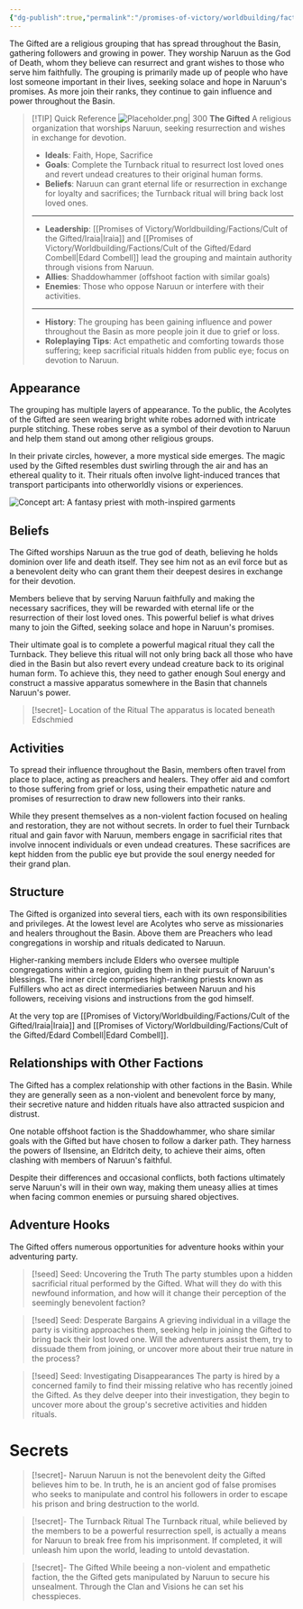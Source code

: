 ```yaml
---
{"dg-publish":true,"permalink":"/promises-of-victory/worldbuilding/factions/cult-of-the-gifted/the-gifted/","title":"The Gifted","noteIcon":"Faction","created":"2023-01-25T02:26:53.897+01:00","updated":"2023-04-07T13:37:28.539+02:00"}
---
```


The Gifted are a religious grouping that has spread throughout the Basin, gathering followers and growing in power. They worship Naruun as the God of Death, whom they believe can resurrect and grant wishes to those who serve him faithfully. The grouping is primarily made up of people who have lost someone important in their lives, seeking solace and hope in Naruun's promises. As more join their ranks, they continue to gain influence and power throughout the Basin.

> [!TIP] Quick Reference
> ![Placeholder.png| 300](/img/user/resources/Pictures/Placeholder.png) 
> **The Gifted** 
>  A religious organization that worships Naruun, seeking resurrection and wishes in exchange for devotion.
>- **Ideals**: Faith, Hope, Sacrifice
>- **Goals**: Complete the Turnback ritual to resurrect lost loved ones and revert undead creatures to their original human forms.
>- **Beliefs**: Naruun can grant eternal life or resurrection in exchange for loyalty and sacrifices; the Turnback ritual will bring back lost loved ones.
> ____
>- **Leadership**: [[Promises of Victory/Worldbuilding/Factions/Cult of the Gifted/Iraia\|Iraia]] and [[Promises of Victory/Worldbuilding/Factions/Cult of the Gifted/Edard Combell\|Edard Combell]] lead the grouping and maintain authority through visions from Naruun.
>- **Allies**: Shaddowhammer (offshoot faction with similar goals)
>- **Enemies**: Those who oppose Naruun or interfere with their activities.
>____
>-  **History**: The grouping has been gaining influence and power throughout the Basin as more people join it due to grief or loss.
>- **Roleplaying Tips**: Act empathetic and comforting towards those suffering; keep sacrificial rituals hidden from public eye; focus on devotion to Naruun.

## Appearance

The grouping has multiple layers of appearance. To the public, the Acolytes of the Gifted are seen wearing bright white robes adorned with intricate purple stitching. These robes serve as a symbol of their devotion to Naruun and help them stand out among other religious groups.

In their private circles, however, a more mystical side emerges. The magic used by the Gifted resembles dust swirling through the air and has an ethereal quality to it. Their rituals often involve light-induced trances that transport participants into otherworldly visions or experiences.


![Concept art: A fantasy priest with moth-inspired garments](/img/user/resources/Pictures/Shared_AI_Account_Concept_art_of_fantasy_priest_with_moth_inspi_0e3d639d-590b-4d7a-8cd5-79b3d9fc4928.png)

## Beliefs

The Gifted worships Naruun as the true god of death, believing he holds dominion over life and death itself. They see him not as an evil force but as a benevolent deity who can grant them their deepest desires in exchange for their devotion.

Members believe that by serving Naruun faithfully and making the necessary sacrifices, they will be rewarded with eternal life or the resurrection of their lost loved ones. This powerful belief is what drives many to join the Gifted, seeking solace and hope in Naruun's promises.

Their ultimate goal is to complete a powerful magical ritual they call the Turnback. They believe this ritual will not only bring back all those who have died in the Basin but also revert every undead creature back to its original human form. To achieve this, they need to gather enough Soul energy and construct a massive apparatus somewhere in the Basin that channels Naruun's power.

>[!secret]- Location of the Ritual
>The apparatus is located beneath Edschmied

## Activities

To spread their influence throughout the Basin, members often travel from place to place, acting as preachers and healers. They offer aid and comfort to those suffering from grief or loss, using their empathetic nature and promises of resurrection to draw new followers into their ranks.

While they present themselves as a non-violent faction focused on healing and restoration, they are not without secrets. In order to fuel their Turnback ritual and gain favor with Naruun, members engage in sacrificial rites that involve innocent individuals or even undead creatures. These sacrifices are kept hidden from the public eye but provide the soul energy needed for their grand plan.

## Structure

The Gifted is organized into several tiers, each with its own responsibilities and privileges. At the lowest level are Acolytes who serve as missionaries and healers throughout the Basin. Above them are Preachers who lead congregations in worship and rituals dedicated to Naruun.

Higher-ranking members include Elders who oversee multiple congregations within a region, guiding them in their pursuit of Naruun's blessings. The inner circle comprises high-ranking priests known as Fulfillers who act as direct intermediaries between Naruun and his followers, receiving visions and instructions from the god himself.

At the very top are [[Promises of Victory/Worldbuilding/Factions/Cult of the Gifted/Iraia\|Iraia]] and [[Promises of Victory/Worldbuilding/Factions/Cult of the Gifted/Edard Combell\|Edard Combell]].

## Relationships with Other Factions

The Gifted has a complex relationship with other factions in the Basin. While they are generally seen as a non-violent and benevolent force by many, their secretive nature and hidden rituals have also attracted suspicion and distrust.

One notable offshoot faction is the Shaddowhammer, who share similar goals with the Gifted but have chosen to follow a darker path. They harness the powers of Ilsensine, an Eldritch deity, to achieve their aims, often clashing with members of Naruun's faithful.

Despite their differences and occasional conflicts, both factions ultimately serve Naruun's will in their own way, making them uneasy allies at times when facing common enemies or pursuing shared objectives.

## Adventure Hooks

The Gifted offers numerous opportunities for adventure hooks within your adventuring party.

> [!seed] Seed: Uncovering the Truth
> The party stumbles upon a hidden sacrificial ritual performed by the Gifted. What will they do with this newfound information, and how will it change their perception of the seemingly benevolent faction?

>[!seed] Seed: Desperate Bargains
> A grieving individual in a village the party is visiting approaches them, seeking help in joining the Gifted to bring back their lost loved one. Will the adventurers assist them, try to dissuade them from joining, or uncover more about their true nature in the process?

> [!seed] Seed: Investigating Disappearances
> The party is hired by a concerned family to find their missing relative who has recently joined the Gifted. As they delve deeper into their investigation, they begin to uncover more about the group's secretive activities and hidden rituals.

# Secrets

>[!secret]- Naruun
Naruun is not the benevolent deity the Gifted believes him to be. In truth, he is an ancient god of false promises who seeks to manipulate and control his followers in order to escape his prison and bring destruction to the world.

> [!secret]- The Turnback Ritual
The Turnback ritual, while believed by the members to be a powerful resurrection spell, is actually a means for Naruun to break free from his imprisonment. If completed, it will unleash him upon the world, leading to untold devastation.

> [!secret]- The Gifted
While beeing a non-violent and empathetic faction, the the Gifted gets manipulated by Naruun to secure his unsealment. Through the Clan and Visions he can set his chesspieces.


